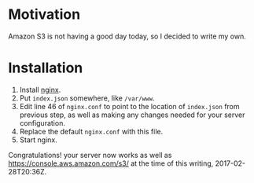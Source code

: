 # Motivation

Amazon S3 is not having a good day today, so I decided to write my own.

# Installation

1. Install [nginx](https://www.nginx.com/).
2. Put `index.json` somewhere, like `/var/www`.
3. Edit line 46 of `nginx.conf` to point to the location of `index.json` from 
   previous step, as well as making any changes needed for your server
   configuration.
4. Replace the default `nginx.conf` with this file.
5. Start nginx.

Congratulations! your server now works as well as
https://console.aws.amazon.com/s3/ at the time of this writing, 
2017-02-28T20:36Z.
